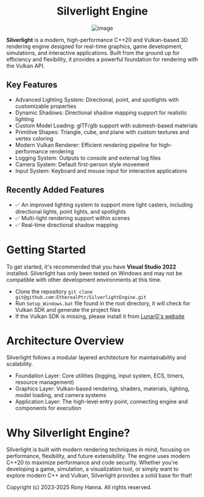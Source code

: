 <h1 align="center">Silverlight Engine</h1>

<p align="center">
  <img src ="https://github.com/user-attachments/assets/59d3eefa-d47b-4818-ab9f-14efaa31aa9a" alt="image">
</p>

<p><strong>Silverlight</strong> is a modern, high-performance C++20 and Vulkan-based 3D rendering engine designed for real-time graphics, game development, simulations, and interactive applications. Built from the ground up for efficiency and flexibility, it provides a powerful foundation for rendering with the Vulkan API.</p>

<h2>Key Features</h2>
<ul>
<li> Advanced Lighting System: Directional, point, and spotlights with customizable properties</li>
<li> Dynamic Shadows: Directional shadow mapping support for realistic lighting</li>
<li> Custom Model Loading: glTF/glb support with submesh-based materials</li>
<li> Primitive Shapes: Triangle, cube, and plane with custom textures and vertex coloring</li>
<li> Modern Vulkan Renderer: Efficient rendering pipeline for high-performance rendering</li>
<li> Logging System: Outputs to console and external log files</li>
<li> Camera System: Default first-person style movement</li>
<li> Input System: Keyboard and mouse input for interactive applications</li>
</ul>

<h2>Recently Added Features</h2>
<ul>
<li>✅ An improved lighting system to support more light casters, including directional lights, point lights, and spotlights</li>
<li>✅ Multi-light rendering support within scenes</li>
<li>✅ Real-time directional shadow mapping</li>
</ul>

<h1>Getting Started</h1>
<p>To get started, it's recommended that you have <strong>Visual Studio 2022</strong> installed. 
Silverlight has only been tested on Windows and may not be compatible with other development environments at this time.
<ul>
<li>Clone the repository <code>git clone git@github.com:EtherealPtr/SilverlightEngine.git</code></li>
<li>Run <code>Setup_Windows.bat</code> file found in the root directory, it will check for Vulkan SDK and generate the project files</li>
<li>If the Vulkan SDK is missing, please install it from <a href="https://vulkan.lunarg.com/sdk/home" target="_blank">LunarG's website</a></li>
</ul>

<h1>Architecture Overview</h1>
<p>Silverlight follows a modular layered architecture for maintainability and scalability.</p>
<ul>
<li>Foundation Layer: Core utilities (logging, input system, ECS, timers, resource management)</li>
<li>Graphics Layer: Vulkan-based rendering, shaders, materials, lighting, model loading, and camera systems</li>
<li>Application Layer: The high-level entry point, connecting engine and components for execution</li>
</ul>

<h1>Why Silverlight Engine?</h1>
<p>Silverlight is built with modern rendering techniques in mind, focusing on performance, flexibility, and future extensibility. The engine uses modern C++20 to maximize performance and code security. Whether you're developing a game, simulation, a visualization tool, or simply want to explore modern C++ and Vulkan, Silverlight provides a solid base for that!</p>

<p>Copyright (c) 2023-2025 Rony Hanna. All rights reserved.</p>
